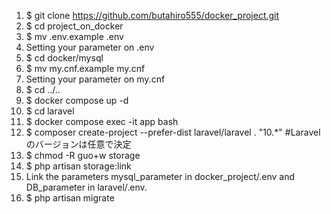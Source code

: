 1. $ git clone https://github.com/butahiro555/docker_project.git
2. $ cd project_on_docker
3. $ mv .env.example .env
4. Setting your parameter on .env
5. $ cd docker/mysql
6. $ mv my.cnf.example my.cnf
7. Setting your parameter on my.cnf
8. $ cd ../..
9. $ docker compose up -d
10. $ cd laravel
11. $ docker compose exec -it app bash
12. $ composer create-project --prefer-dist laravel/laravel . "10.*"  #Laravelのバージョンは任意で決定
13. $ chmod -R guo+w storage
14. $ php artisan storage:link
15. Link the parameters mysql_parameter in docker_project/.env and DB_parameter in laravel/.env.
16. $ php artisan migrate
